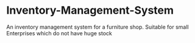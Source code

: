 # Inventory-Management-System
An inventory management system for  a furniture shop. Suitable for small Enterprises which do not have huge stock

